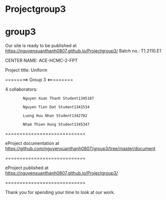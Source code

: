 # Projectgroup3
# group3
 Our site is ready to be published at https://nguyenxuanthanh0807.github.io/Projectgroup3/
Batch no.: T1.2110.E1

CENTER NAME: ACE-HCMC-2-FPT

Project title: Uniform

========> Group 3 <=========

4 collaborators:

            Nguyen Xuan Thanh Student1345187

            Nguyen Tien Dat Student1341534
             
            Luong Huu Nhan Student1342782
            
            Nham Thien Hung Student1345347
       
           
============================

eProject documentation at https://github.com/nguyenxuanthanh0807/group3/tree/master/document

============================

eProject published at https://nguyenxuanthanh0807.github.io/Projectgroup3/

============================

Thank you for spending your time to look at our work.
